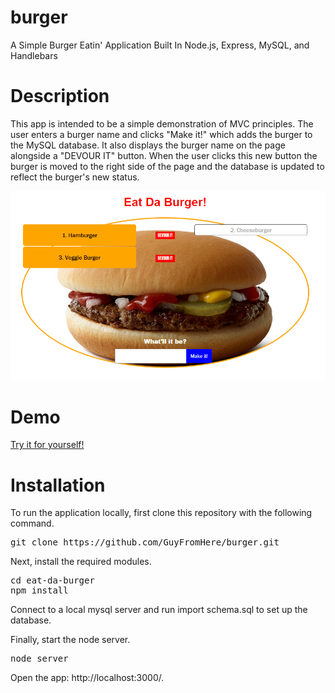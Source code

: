 # burger

A Simple Burger Eatin' Application Built In Node.js, Express, MySQL, and Handlebars

# Description

This app is intended to be a simple demonstration of MVC principles. The user enters a burger name and clicks "Make it!" which adds the burger to the MySQL database. It also displays the burger name on the page alongside a "DEVOUR IT" button. When the user clicks this new button the burger is moved to the right side of the page and the database is updated to reflect the burger's new status. 

![App in action](/public/assets/img/burger.png)

# Demo

[Try it for yourself!](https://agile-brushlands-67640.herokuapp.com/)

# Installation

To run the application locally, first clone this repository with the following command.

<pre>git clone https://github.com/GuyFromHere/burger.git</pre>

Next, install the required modules.

<pre>
cd eat-da-burger
npm install
</pre>

Connect to a local mysql server and run import schema.sql to set up the database.

Finally, start the node server. 

<pre>
node server
</pre>

Open the app: http://localhost:3000/.
